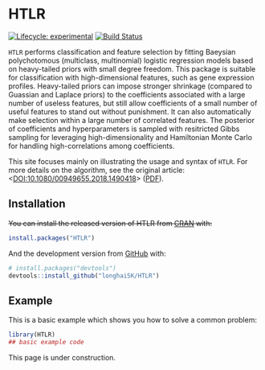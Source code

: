 
<!-- README.md is generated from README.Rmd. Please edit that file -->
HTLR
====

<!-- badges: start -->
[![Lifecycle: experimental](https://img.shields.io/badge/lifecycle-experimental-orange.svg)](https://www.tidyverse.org/lifecycle/#experimental) [![Build Status](https://travis-ci.org/longhaiSK/HTLR.svg?branch=dev)](https://travis-ci.org/longhaiSK/HTLR) <!-- badges: end -->

`HTLR` performs classification and feature selection by fitting Baeysian polychotomous (multiclass, multinomial) logistic regression models based on heavy-tailed priors with small degree freedom. This package is suitable for classification with high-dimensional features, such as gene expression profiles. Heavy-tailed priors can impose stronger shrinkage (compared to Guassian and Laplace priors) to the coefficients associated with a large number of useless features, but still allow coefficients of a small number of useful features to stand out without punishment. It can also automatically make selection within a large number of correlated features. The posterior of coefficients and hyperparameters is sampled with resitricted Gibbs sampling for leveraging high-dimensionality and Hamiltonian Monte Carlo for handling high-correlations among coefficients.

This site focuses mainly on illustrating the usage and syntax of `HTLR`. For more details on the algorithm, see the original article: &lt;[DOI:10.1080/00949655.2018.1490418](https://www.tandfonline.com/doi/full/10.1080/00949655.2018.1490418)&gt; ([PDF](https://arxiv.org/pdf/1405.3319.pdf)).

Installation
------------

~~You can install the released version of HTLR from [CRAN](https://CRAN.R-project.org) with:~~

``` r
install.packages("HTLR")
```

And the development version from [GitHub](https://github.com/) with:

``` r
# install.packages("devtools")
devtools::install_github("longhaiSK/HTLR")
```

Example
-------

This is a basic example which shows you how to solve a common problem:

``` r
library(HTLR)
## basic example code
```

This page is under construction.
